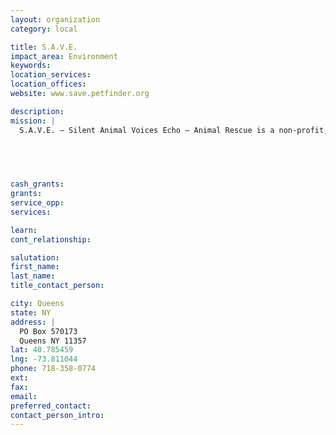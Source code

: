 ```yaml
---
layout: organization
category: local

title: S.A.V.E.
impact_area: Environment
keywords: 
location_services: 
location_offices: 
website: www.save.petfinder.org

description: 
mission: |
  S.A.V.E. – Silent Animal Voices Echo – Animal Rescue is a non-profit, no kill, all volunteer rescue group.Our mission is to rescue homeless and abandoned animals, spay, neuter and provide medical care, and then board them at vet offices, boarding facilities and foster homes until we get them adopted ionto the loving homes they need and deserve!

  

  

cash_grants: 
grants: 
service_opp: 
services: 

learn: 
cont_relationship: 

salutation: 
first_name: 
last_name: 
title_contact_person: 

city: Queens
state: NY
address: |
  PO Box 570173    
  Queens NY 11357
lat: 40.785459
lng: -73.811044
phone: 718-358-0774
ext: 
fax: 
email: 
preferred_contact: 
contact_person_intro: 
---
```

